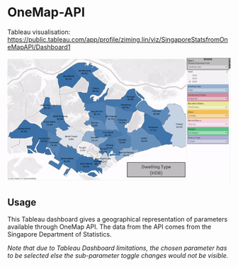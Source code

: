 # OneMap-API

Tableau visualisation: https://public.tableau.com/app/profile/ziming.lin/viz/SingaporeStatsfromOneMapAPI/Dashboard1

![screenshot](https://raw.githubusercontent.com/Ziming-Lin/OneMap-API/main/OneMap.gif)

## Usage

This Tableau dashboard gives a geographical representation of parameters available through OneMap API. The data from the API comes from the Singapore Department of Statistics.

_Note that due to Tableau Dashboard limitations, the chosen parameter has to be selected else the sub-parameter toggle changes would not be visible._


